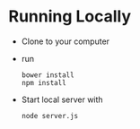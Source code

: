 # Running Locally
 * Clone to your computer
 * run

   ```
   bower install
   npm install
   ```

 * Start local server with

    ```
    node server.js
    ```
